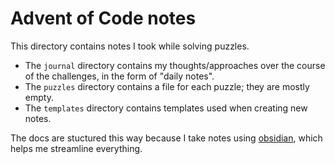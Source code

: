 # Advent of Code notes

This directory contains notes I took while solving puzzles.

- The `journal` directory contains my thoughts/approaches over the course of the challenges, in the form of "daily notes".
- The `puzzles` directory contains a file for each puzzle; they are mostly empty.
- The `templates` directory contains templates used when creating new notes.

The docs are stuctured this way because I take notes using [obsidian](https://obsidian.md/), which helps me streamline everything.
